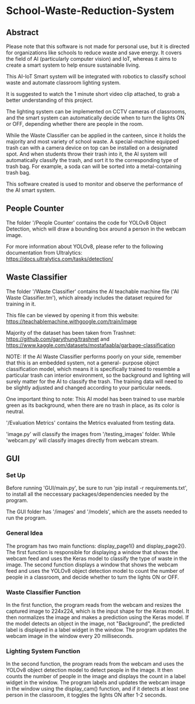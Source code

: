 # School-Waste-Reduction-System

## Abstract
Please note that this software is not made for personal use, but it is directed for organizations like schools to reduce waste and save energy. It covers the field of AI (particularly computer vision) and IoT, whereas it aims to create a smart system to help ensure sustainable living.

This AI-IoT Smart system will be integrated with robotics to classify school waste and automate classroom lighting system.

It is suggested to watch the 1 minute short video clip attached, to grab a better understanding of this project. 

The lighting system can be implemented on CCTV cameras of classrooms, and the smart system can automatically decide when to turn the lights ON or OFF, depending whether there are people in the room. 

While the Waste Classifier can be applied in the canteen, since it holds the majority and most variety of school waste. A special-machine equipped trash can with a camera device on top can be installed on a designated spot. And when students throw their trash into it, the AI system will automatically classify the trash, and sort it to the corresponding type of trash bag. For example, a soda can will be sorted into a metal-containing trash bag.

This software created is used to monitor and observe the performance of the AI smart system.

## People Counter
The folder '/People Counter' contains the code for YOLOv8 Object Detection, which will draw a bounding box around a person in the webcam image.

For more information about YOLOv8, please refer to the following documentation from Ultralytics:
https://docs.ultralytics.com/tasks/detection/

## Waste Classifier
The folder '/Waste Classifier' contains the AI teachable machine file ('AI Waste Classifier.tm'), which already includes the dataset required for training in it.

This file can be viewed by opening it from this website: https://teachablemachine.withgoogle.com/train/image

Majority of the dataset has been taken from Trashnet: https://github.com/garythung/trashnet and https://www.kaggle.com/datasets/mostafaabla/garbage-classification

NOTE: If the AI Waste Classifier performs poorly on your side, remember that this is an embedded system, not a general- purpose object classification model, which means it is specifically trained to resemble a particular trash can interior environment, so the background and lighting will surely matter for the AI to classify the trash. The training data will need to be slightly adjusted and changed according to your particular needs. 

One important thing to note: This AI model has been trained to use marble green as its background, when there are no trash in place, as its color is neutral.

'/Evaluation Metrics' contains the Metrics evaluated from testing data. 

'image.py' will classify the images from '/testing_images' folder. While 'webcam.py' will classify images directly from webcam stream. 

## GUI
### Set Up
Before running 'GUI/main.py', be sure to run 'pip install -r requirements.txt', to install all the neccessary packages/dependencies needed by the program. 

The GUI folder has '/images' and '/models', which are the assets needed to run the program. 

### General Idea
The program has two main functions: display_page1() and display_page2(). The first function is responsible for displaying a window that shows the webcam feed and uses the Keras model to classify the type of waste in the image. The second function displays a window that shows the webcam feed and uses the YOLOv8 object detection model to count the number of people in a classroom, and decide whether to turn the lights ON or OFF.

### Waste Classifier Function
In the first function, the program reads from the webcam and resizes the captured image to 224x224, which is the input shape for the Keras model. It then normalizes the image and makes a prediction using the Keras model. If the model detects an object in the image, not "Background", the predicted label is displayed in a label widget in the window. The program updates the webcam image in the window every 20 milliseconds.

### Lighting System Function
In the second function, the program reads from the webcam and uses the YOLOv8 object detection model to detect people in the image. It then counts the number of people in the image and displays the count in a label widget in the window. The program labels and updates the webcam image in the window using the display_cam() function, and if it detects at least one person in the classroom, it toggles the lights ON after 1-2 seconds. 
